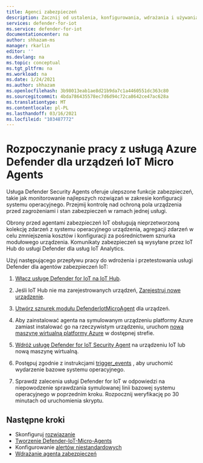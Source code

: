 ```yaml
---
title: Agenci zabezpieczeń
description: Zacznij od ustalenia, konfigurowania, wdrażania i używania usługi Azure Defender dla agentów usługi zabezpieczeń IoT na urządzeniach IoT.
services: defender-for-iot
ms.service: defender-for-iot
documentationcenter: na
author: shhazam-ms
manager: rkarlin
editor: ''
ms.devlang: na
ms.topic: conceptual
ms.tgt_pltfrm: na
ms.workload: na
ms.date: 1/24/2021
ms.author: shhazam
ms.openlocfilehash: 3b98013eab1ae8d21b9da7c1a4460551dc363c80
ms.sourcegitcommit: 4bda786435578ec7d6d94c72ca8642ce47ac628a
ms.translationtype: MT
ms.contentlocale: pl-PL
ms.lasthandoff: 03/16/2021
ms.locfileid: "103487772"
---
```

# <a name="get-started-with-azure-defender-for-iot-device-micro-agents"></a>Rozpoczynanie pracy z usługą Azure Defender dla urządzeń IoT Micro Agents

Usługa Defender Security Agents oferuje ulepszone funkcje zabezpieczeń, takie jak monitorowanie najlepszych rozwiązań w zakresie konfiguracji systemu operacyjnego. Przejmij kontrolę nad ochroną pola urządzenia przed zagrożeniami i stan zabezpieczeń w ramach jednej usługi.

Obrony przed agentami zabezpieczeń IoT obsługują nieprzetworzoną kolekcję zdarzeń z systemu operacyjnego urządzenia, agregacji zdarzeń w celu zmniejszenia kosztów i konfiguracji za pośrednictwem sznurka modułowego urządzenia. Komunikaty zabezpieczeń są wysyłane przez IoT Hub do usługi Defender dla usług IoT Analytics.

Użyj następującego przepływu pracy do wdrożenia i przetestowania usługi Defender dla agentów zabezpieczeń IoT:

1. [Włącz usługę Defender for IoT na IoT Hub](quickstart-onboard-iot-hub.md).

1. Jeśli IoT Hub nie ma zarejestrowanych urządzeń, [Zarejestruj nowe urządzenie](../iot-accelerators/iot-accelerators-device-simulation-overview.md).

1. [Utwórz sznurek modułu DefenderIotMicroAgent](quickstart-create-micro-agent-module-twin.md) dla urządzeń.

1. Aby zainstalować agenta na symulowanym urządzeniu platformy Azure zamiast instalować go na rzeczywistym urządzeniu, uruchom [nową maszynę wirtualną platformy Azure](../virtual-machines/linux/quick-create-portal.md) w dostępnej strefie.

1. [Wdróż usługę Defender for IoT Security Agent](how-to-deploy-linux-cs.md) na urządzeniu IoT lub nową maszynę wirtualną.

1. Postępuj zgodnie z instrukcjami [trigger_events](https://aka.ms/iot-security-github-trigger-events) , aby uruchomić wydarzenie bazowe systemu operacyjnego.

1. Sprawdź zalecenia usługi Defender for IoT w odpowiedzi na niepowodzenie sprawdzania symulowanej linii bazowej systemu operacyjnego w poprzednim kroku. Rozpocznij weryfikację po 30 minutach od uruchomienia skryptu.

## <a name="next-steps"></a>Następne kroki

- Skonfiguruj [rozwiązanie](quickstart-configure-your-solution.md)
- [Tworzenie Defender-IoT-Micro-Agents](quickstart-create-security-twin.md)
- Konfigurowanie [alertów niestandardowych](quickstart-create-custom-alerts.md)
- [Wdrażanie agenta zabezpieczeń](how-to-deploy-agent.md)